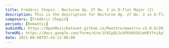 ```yaml
---
title: Frédéric Chopin - Nocturne Op. 27 No. 2 in D-flat Major (2)
description: This is the description for Nocturne Op. 27 No. 2 in D-flat Major by Frédéric Chopin
composers: [Frédéric Chopin]
periods: [Romantic]
audioURL: https://OpenMusicDataset.github.io/Maestro/maestro-v3.0.0/2017/MIDI-Unprocessed_058_PIANO058_MID--AUDIO-split_07-07-17_Piano-e_2-02_wav--4.midi
formURL: https://docs.google.com/forms/d/e/1FAIpQLScUF6VHX5GieHEYfniAy5hO35HuwzebgrRzoEpbrlsqfDDDgg/viewform
date: 2021-08-08T07:43:13-06:00
---
```


